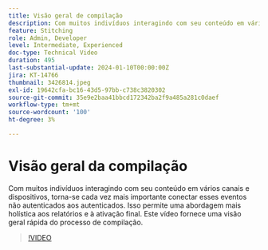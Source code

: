 ```yaml
---
title: Visão geral de compilação
description: Com muitos indivíduos interagindo com seu conteúdo em vários canais e dispositivos, torna-se cada vez mais importante conectar esses eventos não autenticados aos autenticados. Isso permite uma abordagem mais holística aos relatórios e à ativação final. Este vídeo fornece uma visão geral rápida do processo de compilação.
feature: Stitching
role: Admin, Developer
level: Intermediate, Experienced
doc-type: Technical Video
duration: 495
last-substantial-update: 2024-01-10T00:00:00Z
jira: KT-14766
thumbnail: 3426814.jpeg
exl-id: 19642cfa-bc16-43d5-97bb-c738c3820302
source-git-commit: 35e9e2baa41bbcd172342ba2f9a485a281c0daef
workflow-type: tm+mt
source-wordcount: '100'
ht-degree: 3%

---
```


# Visão geral da compilação

Com muitos indivíduos interagindo com seu conteúdo em vários canais e dispositivos, torna-se cada vez mais importante conectar esses eventos não autenticados aos autenticados. Isso permite uma abordagem mais holística aos relatórios e à ativação final. Este vídeo fornece uma visão geral rápida do processo de compilação.

>[!VIDEO](https://video.tv.adobe.com/v/3452552/?learn=on&captions=por_br)
